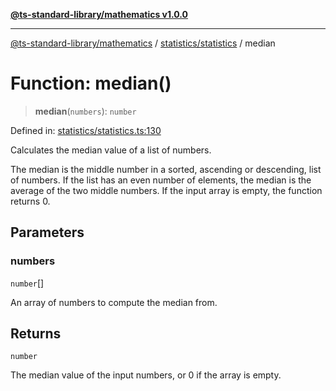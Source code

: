 [**@ts-standard-library/mathematics v1.0.0**](../../../README.md)

***

[@ts-standard-library/mathematics](../../../README.md) / [statistics/statistics](../README.md) / median

# Function: median()

> **median**(`numbers`): `number`

Defined in: [statistics/statistics.ts:130](https://github.com/gabaudette/ts-stdlib/blob/ea80ba1db09c741e99f8cb19e94e5a29b81b623b/packages/mathematics/src/statistics/statistics.ts#L130)

Calculates the median value of a list of numbers.

The median is the middle number in a sorted, ascending or descending, list of numbers.
If the list has an even number of elements, the median is the average of the two middle numbers.
If the input array is empty, the function returns 0.

## Parameters

### numbers

`number`[]

An array of numbers to compute the median from.

## Returns

`number`

The median value of the input numbers, or 0 if the array is empty.
